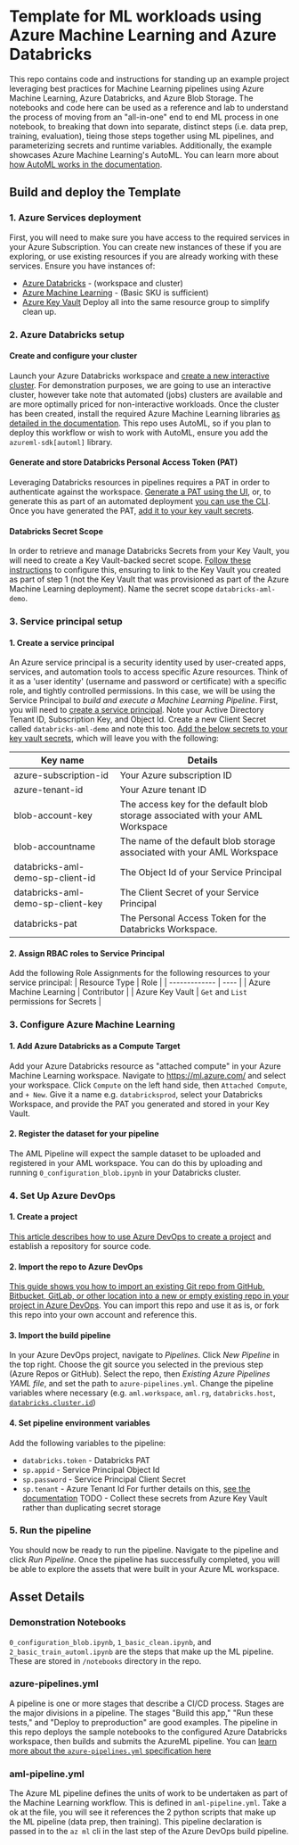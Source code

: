 # Template for ML workloads using Azure Machine Learning and Azure Databricks
This repo contains code and instructions for standing up an example project leveraging best practices for Machine Learning pipelines using Azure Machine Learning, Azure Databricks, and Azure Blob Storage. The notebooks and code here can be used as a reference and lab to understand the process of moving from an "all-in-one" end to end ML process in one notebook, to breaking that down into separate, distinct steps (i.e. data prep, training, evaluation), tieing those steps together using ML pipelines, and parameterizing secrets and runtime variables. Additionally, the example showcases Azure Machine Learning's AutoML. You can learn more about [how AutoML works in the documentation](https://docs.microsoft.com/en-us/azure/machine-learning/concept-automated-ml).

## Build and deploy the Template

### 1. Azure Services deployment
First, you will need to make sure you have access to the required services in your Azure Subscription. You can create new instances of these if you are exploring, or use existing resources if you are already working with these services. Ensure you have instances of:
 - [Azure Databricks](https://ms.portal.azure.com/#create/Microsoft.Databricks) - (workspace and cluster)
 - [Azure Machine Learning](https://ms.portal.azure.com/#create/Microsoft.MachineLearningServices) - (Basic SKU is sufficient)
 - [Azure Key Vault](https://ms.portal.azure.com/#create/Microsoft.KeyVault)
Deploy all into the same resource group to simplify clean up.

### 2. Azure Databricks setup
#### Create and configure your cluster
Launch your Azure Databricks workspace and [create a new interactive cluster](https://docs.microsoft.com/en-us/azure/databricks/clusters/create). For demonstration purposes, we are going to use an interactive cluster, however take note that automated (jobs) clusters are available and are more optimally priced for non-interactive workloads.
Once the cluster has been created, install the required Azure Machine Learning libraries [as detailed in the documentation](https://docs.microsoft.com/en-gb/azure/machine-learning/how-to-configure-environment#azure-databricks). This repo uses AutoML, so if you plan to deploy this workflow or wish to work with AutoML, ensure you add the `azureml-sdk[automl]` library.
#### Generate and store Databricks Personal Access Token (PAT)
Leveraging Databricks resources in pipelines requires a PAT in order to authenticate against the workspace. [Generate a PAT using the UI](https://docs.databricks.com/dev-tools/api/latest/authentication.html#generate-a-personal-access-token), or, to generate this as part of an automated deployment [you can use the CLI](https://cloudarchitected.com/2020/01/provisioning-azure-databricks-and-pat-tokens-with-terraform/).
Once you have generated the PAT, [add it to your key vault secrets](https://docs.microsoft.com/en-us/azure/key-vault/secrets/quick-create-portal#add-a-secret-to-key-vault).
#### Databricks Secret Scope
In order to retrieve and manage Databricks Secrets from your Key Vault, you will need to create a Key Vault-backed secret scope. [Follow these instructions](https://docs.microsoft.com/en-us/azure/databricks/security/secrets/secret-scopes#--create-an-azure-key-vault-backed-secret-scope) to configure this, ensuring to link to the Key Vault you created as part of step 1 (not the Key Vault that was provisioned as part of the Azure Machine Learning deployment). Name the secret scope `databricks-aml-demo`.

### 3. Service principal setup
#### 1. Create a service principal
An Azure service principal is a security identity used by user-created apps, services, and automation tools to access specific Azure resources. Think of it as a 'user identity' (username and password or certificate) with a specific role, and tightly controlled permissions. In this case, we will be using the Service Principal to _build and execute a Machine Learning Pipeline_. First, you will need to [create a service principal](https://docs.microsoft.com/en-us/azure/active-directory/develop/howto-create-service-principal-portal#create-an-azure-active-directory-application). Note your Active Directory Tenant ID, Subscription Key, and Object Id. Create a new Client Secret called `databricks-aml-demo` and note this too. [Add the below secrets to your key vault secrets](https://docs.microsoft.com/en-us/azure/key-vault/secrets/quick-create-portal#add-a-secret-to-key-vault), which will leave you with the following:

| Key name                           | Details                                                                          |
| ---------------------------------- | -------------------------------------------------------------------------------- |
| azure-subscription-id              | Your Azure subscription ID                                                       |
| azure-tenant-id                    | Your Azure tenant ID                                                             |
| blob-account-key                   | The access key for the default blob storage associated with your AML Workspace   |
| blob-accountname                   | The name of the default blob storage associated with your AML Workspace          |
| databricks-aml-demo-sp-client-id   | The Object Id of your Service Principal                                          |
| databricks-aml-demo-sp-client-key  | The Client Secret of your Service Principal                                      |
| databricks-pat                     | The Personal Access Token for the Databricks Workspace.                          |

#### 2. Assign RBAC roles to Service Principal
Add the following Role Assignments for the following resources to your service principal:
| Resource Type | Role |
| ------------- | ---- |
| Azure Machine Learning | Contributor |
| Azure Key Vault | `Get` and `List` permissions for Secrets |

### 3. Configure Azure Machine Learning
#### 1. Add Azure Databricks as a Compute Target
Add your Azure Databricks resource as "attached compute" in your Azure Machine Learning workspace. Navigate to https://ml.azure.com/ and select your workspace. Click `Compute` on the left hand side, then `Attached Compute`, and `+ New`. Give it a name e.g. `databricksprod`, select your Databricks Workspace, and provide the PAT you generated and stored in your Key Vault.
#### 2. Register the dataset for your pipeline
The AML Pipeline will expect the sample dataset to be uploaded and registered in your AML workspace. You can do this by uploading and running `0_configuration_blob.ipynb` in your Databricks cluster.

### 4. Set Up Azure DevOps
#### 1. Create a project
[This article describes how to use Azure DevOps to create a project](https://docs.microsoft.com/en-us/azure/devops/organizations/projects/create-project?view=azure-devops&tabs=preview-page#create-a-project) and establish a repository for source code.
#### 2. Import the repo to Azure DevOps
[This guide shows you how to import an existing Git repo from GitHub, Bitbucket, GitLab, or other location into a new or empty existing repo in your project in Azure DevOps](https://docs.microsoft.com/en-us/azure/devops/repos/git/import-git-repository?view=azure-devops). You can import this repo and use it as is, or fork this repo into your own account and reference this.
#### 3. Import the build pipeline
In your Azure DevOps project, navigate to  _Pipelines_. Click _New Pipeline_ in the top right. Choose the git source you selected in the previous step (Azure Repos or GitHub). Select the repo, then _Existing Azure Pipelines YAML file_, and set the path to `azure-pipelines.yml`. Change the pipeline variables where necessary (e.g. `aml.workspace`, `aml.rg`, `databricks.host`, [`databricks.cluster.id`](https://docs.databricks.com/workspace/workspace-details.html#cluster-url-and-id)) 
#### 4. Set pipeline environment variables
Add the following variables to the pipeline:
 - `databricks.token` - Databricks PAT
 - `sp.appid` - Service Principal Object Id
 - `sp.password` - Service Principal Client Secret
 - `sp.tenant` - Azure Tenant Id
For further details on this, [see the documentation](https://docs.microsoft.com/en-us/azure/devops/pipelines/process/variables?view=azure-devops&tabs=yaml%2Cbatch#set-variables-in-pipeline)
TODO - Collect these secrets from Azure Key Vault rather than duplicating secret storage

### 5. Run the pipeline
You should now be ready to run the pipeline. Navigate to the pipeline and click _Run Pipeline_. Once the pipeline has successfully completed, you will be able to explore the assets that were built in your Azure ML workspace. 

## Asset Details
### Demonstration Notebooks
`0_configuration_blob.ipynb`, `1_basic_clean.ipynb`, and `2_basic_train_automl.ipynb` are the steps that make up the ML pipeline. These are stored in `/notebooks` directory in the repo.

### azure-pipelines.yml
A pipeline is one or more stages that describe a CI/CD process. Stages are the major divisions in a pipeline. The stages "Build this app," "Run these tests," and "Deploy to preproduction" are good examples. The pipeline in this repo deploys the sample notebooks to the configured Azure Databricks workspace, then builds and submits the AzureML pipeline.
You can [learn more about the `azure-pipelines.yml` specification here](https://docs.microsoft.com/en-us/azure/devops/pipelines/yaml-schema?view=azure-devops&tabs=schema%2Cparameter-schema)

### aml-pipeline.yml
The Azure ML pipeline defines the units of work to be undertaken as part of the Machine Learning workflow. This is defined in `aml-pipeline.yml`. Take a ok at the file, you will see it references the 2 python scripts that make up the ML pipeline (data prep, then training). This pipeline declaration is passed in to the `az ml` cli in the last step of the Azure DevOps build pipeline.
